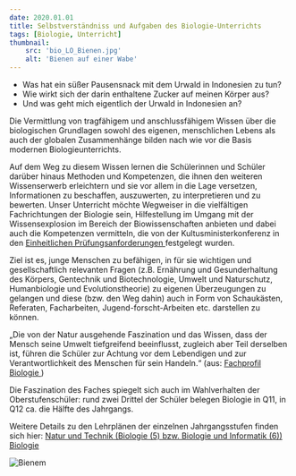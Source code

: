 ```yaml
---
date: 2020.01.01
title: Selbstverständniss und Aufgaben des Biologie-Unterrichts
tags: [Biologie, Unterricht]
thumbnail: 
    src: 'bio_LO_Bienen.jpg'
    alt: 'Bienen auf einer Wabe'
---
```



<ul>
<li>Was hat ein süßer Pausensnack mit dem Urwald in Indonesien zu tun?</li> 
<li>Wie wirkt sich der darin enthaltene Zucker auf meinen Körper aus?</li>
<li>Und was geht mich eigentlich der Urwald in Indonesien an?</li>
</ul>

<p>
Die Vermittlung von tragfähigem und anschlussfähigem Wissen über die
biologischen Grundlagen sowohl des eigenen, menschlichen Lebens als
auch der globalen Zusammenhänge bilden nach wie vor die Basis modernen
Biologieunterrichts.
</p>

<p>
Auf dem Weg zu diesem Wissen lernen die Schülerinnen und Schüler
darüber hinaus Methoden und Kompetenzen, die ihnen den weiteren
Wissenserwerb erleichtern und sie vor allem in die Lage versetzen,
Informationen zu beschaffen, auszuwerten, zu interpretieren und zu
bewerten. Unser Unterricht möchte Wegweiser in die vielfältigen
Fachrichtungen der Biologie sein, Hilfestellung im Umgang mit der
Wissensexplosion im Bereich der Biowissenschaften anbieten und dabei
auch die Kompetenzen vermitteln, die von der Kultusministerkonferenz
in
den <a href="http://www.kmk.org/fileadmin/veroeffentlichungen_beschluesse/2008/2008_10_24-VB-EPA.pdf"
title="Externer Link">Einheitlichen Prüfungsanforderungen <?= $pfeil ?></a>
festgelegt wurden.
</p>

<p>
Ziel ist es, junge Menschen zu befähigen, in für sie wichtigen und
gesellschaftlich relevanten Fragen (z.B. Ernährung und Gesunderhaltung
des Körpers, Gentechnik und Biotechnologie, Umwelt und Naturschutz,
Humanbiologie und Evolutionstheorie) zu eigenen Überzeugungen zu
gelangen und diese (bzw. den Weg dahin) auch in Form von Schaukästen,
Referaten, Facharbeiten, Jugend-forscht-Arbeiten etc. darstellen zu
können.
</p>

<p>
„Die von der Natur ausgehende Faszination und das Wissen, dass der
Mensch seine Umwelt tiefgreifend beeinflusst, zugleich aber Teil
derselben ist, führen die Schüler zur Achtung vor dem Lebendigen und
zur Verantwortlichkeit des Menschen für sein Handeln.“
(aus: <a href="http://www.isb-gym8-lehrplan.de/contentserv/3.1.neu/g8.de/index.php?StoryID=26386"
title="Externer Link">Fachprofil Biologie <?= $pfeil ?></a>)
</p>

<p>
Die Faszination des Faches spiegelt sich auch im Wahlverhalten der
Oberstufenschüler: rund zwei Drittel der Schüler belegen Biologie in
Q11, in Q12 ca. die Hälfte des Jahrgangs.
</p>

<p>
Weitere Details zu den Lehrplänen der einzelnen Jahrgangsstufen finden
sich hier:
<a href="https://www.lehrplanplus.bayern.de/" 
title="Externer Link">Natur und Technik (Biologie (5) bzw. Biologie und Informatik (6)) <?= $pfeil ?></a>
<a href="http://www.isb.bayern.de/isb/index.asp?MNav=6&amp;QNav=4&amp;TNav=0&amp;INav=0&amp;LpSta=6&amp;STyp=14&amp;Fach=42" 
title="Externer Link">Biologie <?= $pfeil ?></a>
</p>

<img src="/images/bio_LO_Bienen.jpg" alt="Bienem">